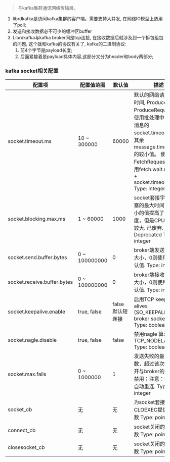 > 与kafka集群通讯网络传输层。

1. librdkafka是访问kafka集群的客户端。需要支持大并发, 在网络IO模型上选用了poll;
2. 发送和接收数据必不可少的缓冲区buffer
3. Librdkafka与kafka broker间是tcp连接, 在接收数据后就涉及到一个拆包组包的问题, 这个就和kafka的协议有关了, kafka的二进制协议:
    1. 前4个字节是payload长度;
    2. 后面紧接着是payload具体内容,这部分又分为header和body两部分;

### kafka socket相关配置

配置项 | 配置值范围 | 默认值 | 描述
---|---|---|---
socket.timeout.ms | 10 ~ 300000 | 60000 | 默认的网络请求超时时间, Producer：ProduceRequests将使用批处理中第一条消息的socket.timeout.ms和其余message.timeout.ms的较小值。 使用者：FetchRequests将使用fetch.wait.max.ms + socket.timeout.ms. Type: integer
socket.blocking.max.ms | 1 ~ 60000 | 1000 | socket套接字可能阻塞的最大时间，比较小的值提高了响应速度，但是CPU负载比较大. 已废弃. Deprecated Type: integer
socket.send.buffer.bytes | 0 ~ 100000000 | 0 | broker端发送缓冲区大小，0则使用系统默认值. Type: integer
socket.receive.buffer.bytes | 0 ~ 100000000 | 0 | broker端接收缓冲区大小，0则使用系统默认值. Type: integer
socket.keepalive.enable	| true, false | false 默认短连接 | 启用TCP keep-alives (SO_KEEPALIVE) on broker sockets  Type: boolean
socket.nagle.disable | true, false | false | 禁用nagle 算法TCP_NODELAY Type: boolean
socket.max.fails | 0 ~ 1000000 | 1 | 发送失败的最大次数，超过该次数后断开与broker的连接，0 禁用；注意：连接会自动重连. Type: integer
socket_cb | 无 | 无 | 为socket套接字创建CLOEXEC提供回调函数 Type: pointer
connect_cb | 无 | 无 | socket关闭的回调函数 Type: pointer
closesocket_cb | 无 | 无 | socket关闭的回调函数 Type: pointer



